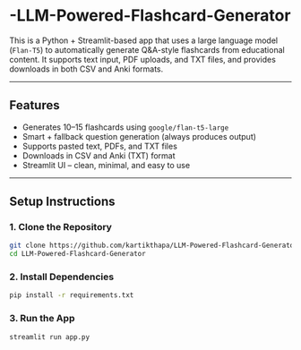 # -LLM-Powered-Flashcard-Generator
This is a Python + Streamlit-based app that uses a large language model (`Flan-T5`) to automatically generate Q&A-style flashcards from educational content. It supports text input, PDF uploads, and TXT files, and provides downloads in both CSV and Anki formats.

-------------------

## Features

-  Generates 10–15 flashcards using `google/flan-t5-large`
-  Smart + fallback question generation (always produces output)
-  Supports pasted text, PDFs, and TXT files
-  Downloads in CSV and Anki (TXT) format
-  Streamlit UI – clean, minimal, and easy to use

-------------------

## Setup Instructions

### 1. Clone the Repository
```bash
git clone https://github.com/kartikthapa/LLM-Powered-Flashcard-Generator.git
cd LLM-Powered-Flashcard-Generator

```
### 2. Install Dependencies
```bash
pip install -r requirements.txt

```
### 3. Run the App
```bash
streamlit run app.py
